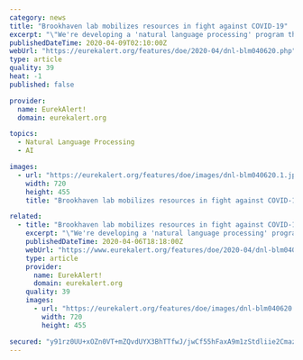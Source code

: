 ```yaml
---
category: news
title: "Brookhaven lab mobilizes resources in fight against COVID-19"
excerpt: "\"We're developing a 'natural language processing' program that will search through a library of all these papers to pull out the most relevant information based on a researcher's plain-language question.\" Using this system, scientists would be able to more easily find and track the latest data on which drugs are in clinical trials, for example ..."
publishedDateTime: 2020-04-09T02:10:00Z
webUrl: "https://eurekalert.org/features/doe/2020-04/dnl-blm040620.php"
type: article
quality: 39
heat: -1
published: false

provider:
  name: EurekAlert!
  domain: eurekalert.org

topics:
  - Natural Language Processing
  - AI

images:
  - url: "https://eurekalert.org/features/doe/images/dnl-blm040620.1.jpeg"
    width: 720
    height: 455
    title: "Brookhaven lab mobilizes resources in fight against COVID-19"

related:
  - title: "Brookhaven lab mobilizes resources in fight against COVID-19"
    excerpt: "\"We're developing a 'natural language processing' program that will search through a library of all these papers to pull out the most relevant information based on a researcher's plain-language question.\" Using this system, scientists would be able to more easily find and track the latest data on which drugs are in clinical trials, for example ..."
    publishedDateTime: 2020-04-06T18:18:00Z
    webUrl: "https://www.eurekalert.org/features/doe/2020-04/dnl-blm040620.php"
    type: article
    provider:
      name: EurekAlert!
      domain: eurekalert.org
    quality: 39
    images:
      - url: "https://eurekalert.org/features/doe/images/dnl-blm040620.1.jpeg"
        width: 720
        height: 455

secured: "y91rz0UU+xOZn0VT+mZQvdUYX3BhTTfwJ/jwCf55hFaxA9m1zStdliie2Cmaz9ZQWgg5V45KnXFa+zxAqFq7kj4O0plcroPMUVRCT2BDvRY+mKekpmuh8BU/6LPqAuBuEW+2oHHATPk9wdjJQXXlG3EkdXEulUDduR4s4VBH9mtWcDcB6cfptTLYqZP8izi2ENfpv2yEWzeZ+M3NJG6F1sJVyr9YmwNYWzhP+/hN0QcriG1CshltvYKDTgu2XqlRy7IcUkVbiXbuPJG4PYq7BFK0BGarGbeVW5tAWaED16gBIQhsqIiN4l1CUdf82JnmJt2uSE8FiFpgmFq9yYhFw/IFzGdNogeh3UUexYYTqAAXvVzRa71gF6LAEKEe9L8ccOr6dF00MgjzccB2eLTlv+tydFIo6l1OJehId9Yt2S+vBrGRb7cdPWgfkftcOeNFinSleHfHJ30o+PKvPBqNO0MzVk/gas3ukcmIuIRWF6o=;hgNI10jL46yIYKxtA1GMPw=="
---
```


